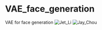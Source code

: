# VAE_face_generation
VAE for face generation
![Jet_Li](https://user-images.githubusercontent.com/71600817/143375133-6f609b58-5d27-4556-a0ae-094520fec930.png)
![Jay_Chou](https://user-images.githubusercontent.com/71600817/143375152-97ece61b-3b36-44f5-ab98-a6d8fdbe95b6.png)
